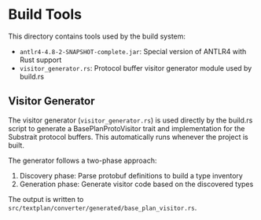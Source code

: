 # Build Tools

This directory contains tools used by the build system:

- `antlr4-4.8-2-SNAPSHOT-complete.jar`: Special version of ANTLR4 with Rust support
- `visitor_generator.rs`: Protocol buffer visitor generator module used by build.rs

## Visitor Generator

The visitor generator (`visitor_generator.rs`) is used directly by the build.rs script to generate a
BasePlanProtoVisitor trait and implementation for the Substrait protocol buffers. This automatically runs whenever the
project is built.

The generator follows a two-phase approach:

1. Discovery phase: Parse protobuf definitions to build a type inventory
2. Generation phase: Generate visitor code based on the discovered types

The output is written to `src/textplan/converter/generated/base_plan_visitor.rs`.